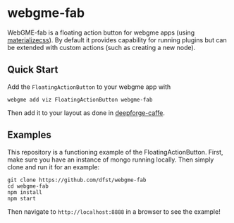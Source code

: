 # webgme-fab
WebGME-fab is a floating action button for webgme apps (using [materializecss](http://materializecss.com/buttons.html)). By default it provides capability for running plugins but can be extended with custom actions (such as creating a new node).

## Quick Start
Add the `FloatingActionButton` to your webgme app with
```
webgme add viz FloatingActionButton webgme-fab
```

Then add it to your layout as done in [deepforge-caffe](https://github.com/dfst/deepforge-caffe).

## Examples
This repository is a functioning example of the FloatingActionButton. First, make sure you have an instance of mongo running locally. Then simply clone and run it for an example:

```
git clone https://github.com/dfst/webgme-fab
cd webgme-fab
npm install
npm start
```

Then navigate to `http://localhost:8888` in a browser to see the example!
